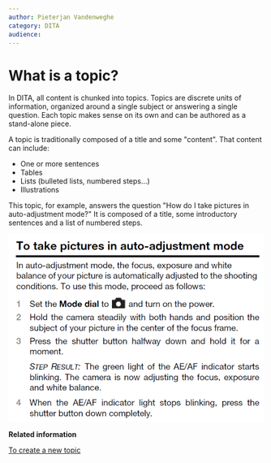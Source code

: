 ```yaml
---
author: Pieterjan Vandenweghe
category: DITA
audience: 
---
```


# What is a topic?

In DITA, all content is chunked into topics. Topics are discrete units of information, organized around a single subject or answering a single question. Each topic makes sense on its own and can be authored as a stand-alone piece.

A topic is traditionally composed of a title and some "content". That content can include:

-   One or more sentences
-   Tables
-   Lists \(bulleted lists, numbered steps...\)
-   Illustrations

This topic, for example, answers the question "How do I take pictures in auto-adjustment mode?" It is composed of a title, some introductory sentences and a list of numbered steps.

![](../_media/graphics/example_what_is_a_topic.png)

**Related information**  


[To create a new topic](ta_to_create_new_topic.md)

